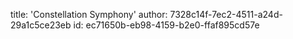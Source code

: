 title: 'Constellation Symphony'
author: 7328c14f-7ec2-4511-a24d-29a1c5ce23eb
id: ec71650b-eb98-4159-b2e0-ffaf895cd57e
